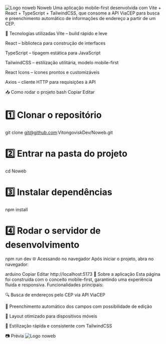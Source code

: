 ![Logo noweb](public/assets/logo.png ) Noweb
Uma aplicação mobile-first desenvolvida com Vite + React + TypeScript + TailwindCSS, que consome a API ViaCEP para busca e preenchimento automático de informações de endereço a partir de um CEP.

🚀 Tecnologias utilizadas
Vite – build rápido e leve

React – biblioteca para construção de interfaces

TypeScript – tipagem estática para JavaScript

TailwindCSS – estilização utilitária, modelo mobile-first

React Icons – ícones prontos e customizáveis

Axios – cliente HTTP para requisições à API

📥 Como rodar o projeto
bash
Copiar
Editar
# 1️⃣ Clonar o repositório
git clone git@github.com:VitongoviskDev/Noweb.git

# 2️⃣ Entrar na pasta do projeto
cd Noweb

# 3️⃣ Instalar dependências
npm install

# 4️⃣ Rodar o servidor de desenvolvimento
npm run dev
🌐 Acessando no navegador
Após iniciar o projeto, abra no navegador:

arduino
Copiar
Editar
http://localhost:5173
📌 Sobre a aplicação
Esta página foi construída com o conceito mobile-first, garantindo uma experiência fluida e responsiva.
Funcionalidades principais:

🔍 Busca de endereços pelo CEP via API ViaCEP

📝 Preenchimento automático dos campos com possibilidade de edição

📱 Layout otimizado para dispositivos móveis

🎨 Estilização rápida e consistente com TailwindCSS

📷 Prévia
![Logo noweb](public/assets/preview.png )
